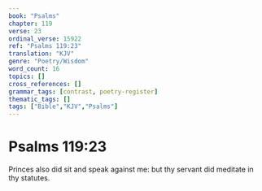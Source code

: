 ```yaml
---
book: "Psalms"
chapter: 119
verse: 23
ordinal_verse: 15922
ref: "Psalms 119:23"
translation: "KJV"
genre: "Poetry/Wisdom"
word_count: 16
topics: []
cross_references: []
grammar_tags: [contrast, poetry-register]
thematic_tags: []
tags: ["Bible","KJV","Psalms"]
---
```


# Psalms 119:23

Princes also did sit and speak against me: but thy servant did meditate in thy statutes.
